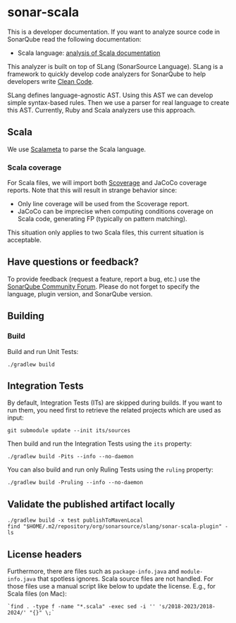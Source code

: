 # sonar-scala

This is a developer documentation. If you want to analyze source code in SonarQube read the following documentation:

* Scala language: [analysis of Scala documentation](https://docs.sonarqube.org/latest/analysis/languages/scala/)

This analyzer is built on top of SLang (SonarSource Language).
SLang is a framework to quickly develop code analyzers for SonarQube to help developers write [Clean Code](https://www.sonarsource.com/solutions/clean-code/?utm_medium=referral&utm_source=github&utm_campaign=clean-code&utm_content=slang).

SLang defines language-agnostic AST. Using this AST we can develop simple syntax-based rules. Then we use a parser for real language to create this AST. Currently, Ruby and Scala analyzers use this approach.

## Scala

We use [Scalameta](https://scalameta.org/) to parse the Scala language.

### Scala coverage

For Scala files, we will import both [Scoverage](http://scoverage.org/) and JaCoCo coverage reports. Note that this will result in strange behavior since:

* Only line coverage will be used from the Scoverage report.
* JaCoCo can be imprecise when computing conditions coverage on Scala code, generating FP (typically on pattern matching).

This situation only applies to two Scala files, this current situation is acceptable.

## Have questions or feedback?

To provide feedback (request a feature, report a bug, etc.) use the [SonarQube Community Forum](https://community.sonarsource.com/). Please do not forget to specify the language, plugin version, and SonarQube version.

## Building

### Build

Build and run Unit Tests:

    ./gradlew build

## Integration Tests

By default, Integration Tests (ITs) are skipped during builds.
If you want to run them, you need first to retrieve the related projects which are used as input:

    git submodule update --init its/sources

Then build and run the Integration Tests using the `its` property:

    ./gradlew build -Pits --info --no-daemon

You can also build and run only Ruling Tests using the `ruling` property:

    ./gradlew build -Pruling --info --no-daemon

## Validate the published artifact locally

    ./gradlew build -x test publishToMavenLocal
    find "$HOME/.m2/repository/org/sonarsource/slang/sonar-scala-plugin" -ls

## License headers

Furthermore, there are files such as `package-info.java` and `module-info.java` that spotless ignores.
Scala source files are not handled.
For those files use a manual script like below to update the license. E.g., for Scala files (on Mac):

    `find . -type f -name "*.scala" -exec sed -i '' 's/2018-2023/2018-2024/' "{}" \;`

